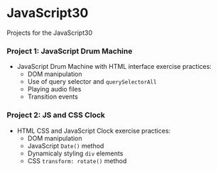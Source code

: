# JavaScript30
Projects for the JavaScript30

### Project 1: JavaScript Drum Machine
  * JavaScript Drum Machine with HTML interface exercise practices:
    * DOM manipulation
    * Use of query selector and `querySelectorAll`
    * Playing audio files
    * Transition events

### Project 2: JS and CSS Clock
  * HTML CSS and JavaScript Clock exercise practices:
    * DOM manipulation
    * JavaScript `Date()` method
    * Dynamicaly styling `div` elements
    * CSS `transform: rotate()` method
